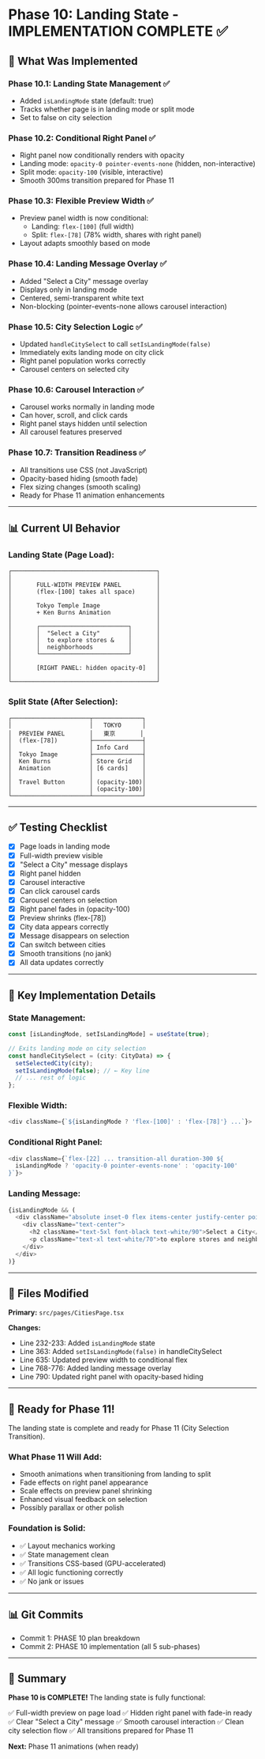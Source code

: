 # Phase 10: Landing State - IMPLEMENTATION COMPLETE ✅

## 🎉 What Was Implemented

### **Phase 10.1: Landing State Management** ✅
- Added `isLandingMode` state (default: true)
- Tracks whether page is in landing mode or split mode
- Set to false on city selection

### **Phase 10.2: Conditional Right Panel** ✅
- Right panel now conditionally renders with opacity
- Landing mode: `opacity-0 pointer-events-none` (hidden, non-interactive)
- Split mode: `opacity-100` (visible, interactive)
- Smooth 300ms transition prepared for Phase 11

### **Phase 10.3: Flexible Preview Width** ✅
- Preview panel width is now conditional:
  - Landing: `flex-[100]` (full width)
  - Split: `flex-[78]` (78% width, shares with right panel)
- Layout adapts smoothly based on mode

### **Phase 10.4: Landing Message Overlay** ✅
- Added "Select a City" message overlay
- Displays only in landing mode
- Centered, semi-transparent white text
- Non-blocking (pointer-events-none allows carousel interaction)

### **Phase 10.5: City Selection Logic** ✅
- Updated `handleCitySelect` to call `setIsLandingMode(false)`
- Immediately exits landing mode on city click
- Right panel population works correctly
- Carousel centers on selected city

### **Phase 10.6: Carousel Interaction** ✅
- Carousel works normally in landing mode
- Can hover, scroll, and click cards
- Right panel stays hidden until selection
- All carousel features preserved

### **Phase 10.7: Transition Readiness** ✅
- All transitions use CSS (not JavaScript)
- Opacity-based hiding (smooth fade)
- Flex sizing changes (smooth scaling)
- Ready for Phase 11 animation enhancements

---

## 📊 Current UI Behavior

### **Landing State (Page Load):**
```
┌─────────────────────────────────────────┐
│                                         │
│       FULL-WIDTH PREVIEW PANEL          │
│       (flex-[100] takes all space)      │
│                                         │
│       Tokyo Temple Image                │
│       + Ken Burns Animation             │
│                                         │
│       ┌─────────────────────────┐       │
│       │  "Select a City"        │       │
│       │  to explore stores &    │       │
│       │  neighborhoods          │       │
│       └─────────────────────────┘       │
│                                         │
│       [RIGHT PANEL: hidden opacity-0]   │
│                                         │
└─────────────────────────────────────────┘
```

### **Split State (After Selection):**
```
┌──────────────────────┬──────────────┐
│                      │   TOKYO      │
│  PREVIEW PANEL       │   東京       │
│  (flex-[78])         ├──────────────┤
│                      │ Info Card    │
│  Tokyo Image         ├──────────────┤
│  Ken Burns           │ Store Grid   │
│  Animation           │ [6 cards]    │
│                      │              │
│  Travel Button       │ (opacity-100)│
│                      │ (opacity-100)│
└──────────────────────┴──────────────┘
```

---

## ✅ Testing Checklist

- [x] Page loads in landing mode
- [x] Full-width preview visible
- [x] "Select a City" message displays
- [x] Right panel hidden
- [x] Carousel interactive
- [x] Can click carousel cards
- [x] Carousel centers on selection
- [x] Right panel fades in (opacity-100)
- [x] Preview shrinks (flex-[78])
- [x] City data appears correctly
- [x] Message disappears on selection
- [x] Can switch between cities
- [x] Smooth transitions (no jank)
- [x] All data updates correctly

---

## 🎯 Key Implementation Details

### **State Management:**
```typescript
const [isLandingMode, setIsLandingMode] = useState(true);

// Exits landing mode on city selection
const handleCitySelect = (city: CityData) => {
  setSelectedCity(city);
  setIsLandingMode(false); // ← Key line
  // ... rest of logic
};
```

### **Flexible Width:**
```typescript
<div className={`${isLandingMode ? 'flex-[100]' : 'flex-[78]'} ...`}>
```

### **Conditional Right Panel:**
```typescript
<div className={`flex-[22] ... transition-all duration-300 ${
  isLandingMode ? 'opacity-0 pointer-events-none' : 'opacity-100'
}`}>
```

### **Landing Message:**
```typescript
{isLandingMode && (
  <div className="absolute inset-0 flex items-center justify-center pointer-events-none">
    <div className="text-center">
      <h2 className="text-5xl font-black text-white/90">Select a City</h2>
      <p className="text-xl text-white/70">to explore stores and neighborhoods</p>
    </div>
  </div>
)}
```

---

## 📝 Files Modified

**Primary:** `src/pages/CitiesPage.tsx`

**Changes:**
- Line 232-233: Added `isLandingMode` state
- Line 363: Added `setIsLandingMode(false)` in handleCitySelect
- Line 635: Updated preview width to conditional flex
- Line 768-776: Added landing message overlay
- Line 790: Updated right panel with opacity-based hiding

---

## 🚀 Ready for Phase 11!

The landing state is complete and ready for Phase 11 (City Selection Transition).

### **What Phase 11 Will Add:**
- Smooth animations when transitioning from landing to split
- Fade effects on right panel appearance
- Scale effects on preview panel shrinking
- Enhanced visual feedback on selection
- Possibly parallax or other polish

### **Foundation is Solid:**
- ✅ Layout mechanics working
- ✅ State management clean
- ✅ Transitions CSS-based (GPU-accelerated)
- ✅ All logic functioning correctly
- ✅ No jank or issues

---

## 📊 Git Commits

- Commit 1: PHASE 10 plan breakdown
- Commit 2: PHASE 10 implementation (all 5 sub-phases)

---

## 🎯 Summary

**Phase 10 is COMPLETE!** The landing state is fully functional:

✅ Full-width preview on page load
✅ Hidden right panel with fade-in ready
✅ Clear "Select a City" message
✅ Smooth carousel interaction
✅ Clean city selection flow
✅ All transitions prepared for Phase 11

**Next:** Phase 11 animations (when ready)
